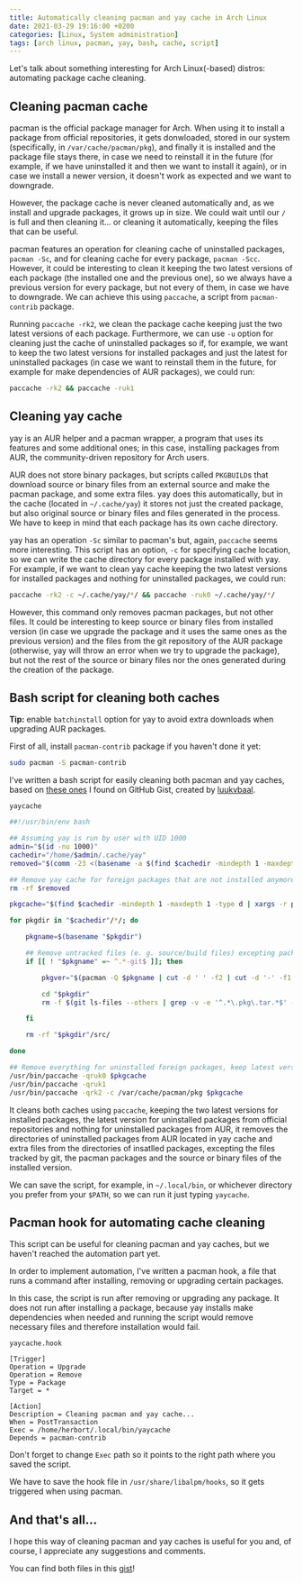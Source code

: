 ```yaml
---
title: Automatically cleaning pacman and yay cache in Arch Linux
date: 2021-03-29 19:16:00 +0200
categories: [Linux, System administration]
tags: [arch linux, pacman, yay, bash, cache, script]
---
```


Let's talk about something interesting for Arch Linux(-based) distros: automating package cache cleaning.

## Cleaning pacman cache

pacman is the official package manager for Arch. When using it to install a package from official repositories, it gets donwloaded, stored in our system (specifically, in `/var/cache/pacman/pkg`), and finally it is installed and the package file stays there, in case we need to reinstall it in the future (for example, if we have uninstalled it and then we want to install it again), or in case we install a newer version, it doesn't work as expected and we want to downgrade.

However, the package cache is never cleaned automatically and, as we install and upgrade packages, it grows up in size. We could wait until our `/` is full and then cleaning it... or cleaning it automatically, keeping the files that can be useful.

pacman features an operation for cleaning cache of uninstalled packages, `pacman -Sc`, and for cleaning cache for every package, `pacman -Scc`. However, it could be interesting to clean it keeping the two latest versions of each package (the installed one and the previous one), so we always have a previous version for every package, but not every of them, in case we have to downgrade. We can achieve this using `paccache`, a script from `pacman-contrib` package.

Running `paccache -rk2`, we clean the package cache keeping just the two latest versions of each package. Furthermore, we can use `-u` option for cleaning just the cache of uninstalled packages so if, for example, we want to keep the two latest versions for installed packages and just the latest for uninstalled packages (in case we want to reinstall them in the future, for example for make dependencies of AUR packages), we could run:

```bash
paccache -rk2 && paccache -ruk1
```

## Cleaning yay cache

yay is an AUR helper and a pacman wrapper, a program that uses its features and some additional ones; in this case, installing packages from AUR, the community-driven repository for Arch users.

AUR does not store binary packages, but scripts called `PKGBUILD`s that download source or binary files from an external source and make the pacman package, and some extra files. yay does this automatically, but in the cache (located in `~/.cache/yay`) it stores not just the created package, but also original source or binary files and files generated in the process. We have to keep in mind that each package has its own cache directory.

yay has an operation `-Sc` similar to pacman's but, again, `paccache` seems more interesting. This script has an option, `-c` for specifying cache location, so we can write the cache directory for every package installed with yay. For example, if we want to clean yay cache keeping the two latest versions for installed packages and nothing for uninstalled packages, we could run:

```bash
paccache -rk2 -c ~/.cache/yay/*/ && paccache -ruk0 ~/.cache/yay/*/
```

However, this command only removes pacman packages, but not other files. It could be interesting to keep source or binary files from installed version (in case we upgrade the package and it uses the same ones as the previous version) and the files from the git repository of the AUR package (otherwise, yay will throw an error when we try to upgrade the package), but not the rest of the source or binary files nor the ones generated during the creation of the package.

## Bash script for cleaning both caches

**Tip:** enable `batchinstall` option for yay to avoid extra downloads when upgrading AUR packages.

First of all, install `pacman-contrib` package if you haven't done it yet:

```bash
sudo pacman -S pacman-contrib
```

I've written a bash script for easily cleaning both pacman and yay caches, based on 
[these ones](https://gist.github.com/luukvbaal/2c697b5e068471ee989bff8a56507142) I found on GitHub Gist, created by [luukvbaal](https://gist.github.com/luukvbaal).

`yaycache`

```bash
##!/usr/bin/env bash

## Assuming yay is run by user with UID 1000
admin="$(id -nu 1000)"
cachedir="/home/$admin/.cache/yay"
removed="$(comm -23 <(basename -a $(find $cachedir -mindepth 1 -maxdepth 1 -type d) | sort) <(pacman -Qqm) | xargs -r printf "$cachedir/%s\n")"

## Remove yay cache for foreign packages that are not installed anymore
rm -rf $removed

pkgcache="$(find $cachedir -mindepth 1 -maxdepth 1 -type d | xargs -r printf "-c %s\n")"

for pkgdir in "$cachedir"/*/; do

    pkgname=$(basename "$pkgdir")

    ## Remove untracked files (e. g. source/build files) excepting package files and main source files for installed version if non-git package
    if [[ ! "$pkgname" =~ ^.*-git$ ]]; then

        pkgver="$(pacman -Q $pkgname | cut -d ' ' -f2 | cut -d '-' -f1 | cut -d ':' -f2)"

        cd "$pkgdir"
        rm -f $(git ls-files --others | grep -v -e '^.*\.pkg\.tar.*$' -e '^.*/$' -e "^.*$pkgver.*$" | xargs -r printf "$pkgdir/%s\n")

    fi

    rm -rf "$pkgdir"/src/

done

## Remove everything for uninstalled foreign packages, keep latest version for uninstalled native packages, keep two latest versions for installed packages
/usr/bin/paccache -qruk0 $pkgcache
/usr/bin/paccache -qruk1
/usr/bin/paccache -qrk2 -c /var/cache/pacman/pkg $pkgcache
```

It cleans both caches using `paccache`, keeping the two latest versions for installed packages, the latest version for uninstalled packages from official repositories and nothing for uninstalled packages from AUR, it removes the directories of uninstalled packages from AUR located in yay cache and extra files from the directories of insatlled packages, excepting the files tracked by git, the pacman packages and the source or binary files of the installed version.

We can save the script, for example, in `~/.local/bin`, or whichever directory you prefer from your `$PATH`, so we can run it just typing `yaycache`.

## Pacman hook for automating cache cleaning

This script can be useful for cleaning pacman and yay caches, but we haven't reached the automation part yet.

In order to implement automation, I've written a pacman hook, a file that runs a command after installing, removing or upgrading certain packages.

In this case, the script is run after removing or upgrading any package. It does not run after installing a package, because yay installs make dependencies when needed and running the script would remove necessary files and therefore installation would fail.

`yaycache.hook`

```
[Trigger]
Operation = Upgrade
Operation = Remove
Type = Package
Target = *

[Action]
Description = Cleaning pacman and yay cache...
When = PostTransaction
Exec = /home/herbort/.local/bin/yaycache
Depends = pacman-contrib
```

Don't forget to change `Exec` path so it points to the right path where you saved the script.

We have to save the hook file in `/usr/share/libalpm/hooks`, so it gets triggered when using pacman.

## And that's all...

I hope this way of cleaning pacman and yay caches is useful for you and, of course, I appreciate any suggestions and comments.

You can find both files in this [gist](https://gist.github.com/albertored11/bfc0068f4e43ca0d7ce0af968f7314db)!
